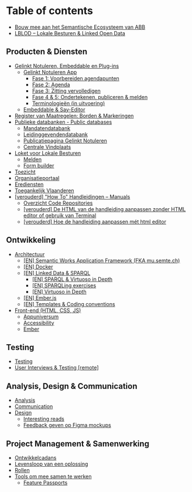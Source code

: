 # Table of contents

* [Bouw mee aan het Semantische Ecosysteem van ABB](README.md)
* [LBLOD – Lokale Besturen & Linked Open Data](lblod-lokale-besturen-and-linked-open-data.md)

## Producten & Diensten <a id="producten-en-diensten"></a>

* [Gelinkt Notuleren, Embeddable en Plug-ins](producten-en-diensten/gelinkt-notuleren/README.md)
  * [Gelinkt Notuleren App](producten-en-diensten/gelinkt-notuleren/gelinkt-notuleren-app/README.md)
    * [Fase 1: Voorbereiden agendapunten](producten-en-diensten/gelinkt-notuleren/gelinkt-notuleren-app/fase-1-voorbereiden-agendapunten.md)
    * [Fase 2: Agenda](producten-en-diensten/gelinkt-notuleren/gelinkt-notuleren-app/fase-2-agenda.md)
    * [Fase 3: Zitting vervolledigen](producten-en-diensten/gelinkt-notuleren/gelinkt-notuleren-app/fase-3-zitting-vervolledigen.md)
    * [Fase 4 & 5: Ondertekenen, publiceren & melden](producten-en-diensten/gelinkt-notuleren/gelinkt-notuleren-app/gelinkt-notuleren-ondersteunt-gelinkt-publiceren.md)
    * [Terminologieën \(in uitvoering\)](producten-en-diensten/gelinkt-notuleren/gelinkt-notuleren-app/terminologieen.md)
  * [Embeddable & Say-Editor](producten-en-diensten/gelinkt-notuleren/embeddable.md)
* [Register van Maatregelen: Borden & Markeringen](producten-en-diensten/register-van-maatregelen-borden-and-markeringen.md)
* [Publieke databanken - Public databases](producten-en-diensten/wikis-and-publieke-databanken-public-databases/README.md)
  * [Mandatendatabank](producten-en-diensten/wikis-and-publieke-databanken-public-databases/mandatendatabank.md)
  * [Leidinggevendendatabank](producten-en-diensten/wikis-and-publieke-databanken-public-databases/leidinggevendendatabank.md)
  * [Publicatiepagina Gelinkt Notuleren](producten-en-diensten/wikis-and-publieke-databanken-public-databases/publicatiepagina-gelinkt-notuleren.md)
  * [Centrale Vindplaats](producten-en-diensten/wikis-and-publieke-databanken-public-databases/centrale-vindplaats.md)
* [Loket voor Lokale Besturen](producten-en-diensten/loket-voor-lokale-besturen/README.md)
  * [Melden](producten-en-diensten/loket-voor-lokale-besturen/melden.md)
  * [Form builder](producten-en-diensten/loket-voor-lokale-besturen/form-builder.md)
* [Toezicht](producten-en-diensten/toezicht.md)
* [Organisatieportaal](producten-en-diensten/contacthub.md)
* [Erediensten](producten-en-diensten/erediensten.md)
* [Toegankelijk Vlaanderen](producten-en-diensten/toegankelijk-vlaanderen.md)
* [\[verouderd\] "How To" Handleidingen – Manuals](producten-en-diensten/handleidingen-manuals/README.md)
  * [Overzicht Code Repositories](producten-en-diensten/handleidingen-manuals/overzicht-code-repositories.md)
  * [\[verouderd\] De HTML van de handleiding aanpassen zonder HTML editor of gebruik van Terminal](producten-en-diensten/handleidingen-manuals/de-html-van-de-handleiding-aanpassen-zonder-html-editor-of-gebruik-van-terminal.md)
  * [\[verouderd\] Hoe de handleiding aanpassen mét html editor](producten-en-diensten/handleidingen-manuals/untitled.md)

## Ontwikkeling

* [Architectuur](ontwikkeling/architectuur/README.md)
  * [\[EN\] Semantic Works Application Framework \(FKA mu.semte.ch\)](ontwikkeling/architectuur/semantic-works-application-framework.md)
  * [\[EN\] Docker](ontwikkeling/architectuur/docker.md)
  * [\[EN\] Linked Data & SPARQL](ontwikkeling/architectuur/linked-data-and-sparql/README.md)
    * [\[EN\] SPARQL & Virtuoso in Depth](ontwikkeling/architectuur/linked-data-and-sparql/en-sparql-and-virtuoso-in-depth.md)
    * [\[EN\] SPARQLing exercises](ontwikkeling/architectuur/linked-data-and-sparql/en-sparqling-exercises.md)
    * [\[EN\] Virtuoso in Depth](ontwikkeling/architectuur/linked-data-and-sparql/en-virtuoso-in-depth.md)
  * [\[EN\] Ember.js](ontwikkeling/architectuur/ember.js.md)
  * [\[EN\] Templates & Coding conventions](ontwikkeling/architectuur/en-templates-and-coding-conventions.md)
* [Front-end \(HTML, CSS, JS\)](ontwikkeling/front-end/README.md)
  * [Appuniversum](ontwikkeling/front-end/css.md)
  * [Accessibility](ontwikkeling/front-end/accessibility.md)
  * [Ember](ontwikkeling/front-end/ember.md)

## Testing

* [Testing](testing/testing.md)
* [User Interviews & Testing \[remote\]](testing/user-interviews-and-testing.md)

## Analysis, Design & Communication

* [Analysis](analysis-design-and-communication/analysis.md)
* [Communication](analysis-design-and-communication/communication.md)
* [Design](analysis-design-and-communication/design/README.md)
  * [Interesting reads](analysis-design-and-communication/design/design-systems.md)
  * [Feedback geven op Figma mockups](analysis-design-and-communication/design/feedback-geven-op-figma-mockups.md)

## Project Management & Samenwerking <a id="project-management-and-working-together"></a>

* [Ontwikkelcadans](project-management-and-working-together/de-ontwikkelcadans.md)
* [Levensloop van een oplossing](project-management-and-working-together/niveaus-in-de-werking.md)
* [Rollen](project-management-and-working-together/rollen.md)
* [Tools om mee samen te werken](project-management-and-working-together/working-together-and-product/README.md)
  * [Feature Passports](project-management-and-working-together/working-together-and-product/feature-passports.md)

